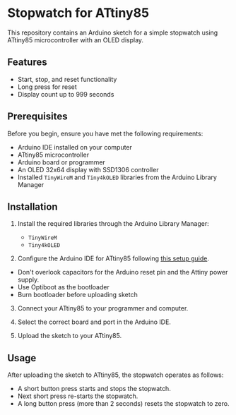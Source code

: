 # Stopwatch for ATtiny85

This repository contains an Arduino sketch for a simple stopwatch using ATtiny85 microcontroller with an OLED display.

## Features

- Start, stop, and reset functionality
- Long press for reset
- Display count up to 999 seconds

## Prerequisites

Before you begin, ensure you have met the following requirements:

- Arduino IDE installed on your computer
- ATtiny85 microcontroller
- Arduino board or programmer
- An OLED 32x64 display with SSD1306 controller
- Installed `TinyWireM` and `Tiny4kOLED` libraries from the Arduino Library Manager

## Installation

1. Install the required libraries through the Arduino Library Manager:
   - `TinyWireM`
   - `Tiny4kOLED`

2. Configure the Arduino IDE for ATtiny85 following [this setup guide](https://github.com/SpenceKonde/ATTinyCore/tree/v2.0.0-devThis-is-the-head-submit-PRs-against-this/avr/extras/ATtiny85_doc).

- Don't overlook capacitors for the Arduino reset pin and the Attiny power supply.
- Use Optiboot as the bootloader
- Burn bootloader before uploading sketch

3. Connect your ATtiny85 to your programmer and computer.

4. Select the correct board and port in the Arduino IDE.

5. Upload the sketch to your ATtiny85.

## Usage

After uploading the sketch to ATtiny85, the stopwatch operates as follows:

- A short button press starts and stops the stopwatch.
- Next short press re-starts the stopwatch.
- A long button press (more than 2 seconds) resets the stopwatch to zero.

